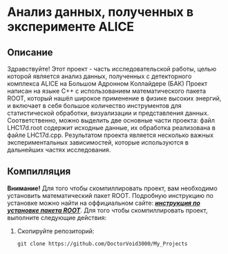 # **Анализ данных, полученных в эксперименте ALICE**

## Описание 
Здравствуйте! Этот проект - часть исследовательской работы, целью которой является анализ данных, полученных с детекторного комплекса ALICE на Большом Адронном Коллайдере (БАК)
Проект написан на языке С++ с использованием математического пакета ROOT, который нашёл широкое применение в физике высоких энергий, и включает в себя большое количество инструментов для статистической обработки, визуализации и представления данных. Соответственно, можно выделить две основные части проекта: файл LHC17d.root содержит исходные данные, их обработка реализована в файле LHC17d.cpp. Результатом проекта является несколько важных экспериментальных зависимостей, которые используются в дальнейших частях исследования.

## Компилляция

**Внимание!** Для того чтобы скомпиллировать проект, вам необходимо установить математический пакет ROOT. Подробную инструкцию по установке можно найти на оффициальном сайте: [***инструкция по установке пакета ROOT***](https://root.cern/install/).
Для того чтобы скомпиллировать проект, выполните следующие действия:
1. Скопируйте репозиторий:
 
   ```ubuntu
   git clone https://github.com/DoctorVoid3000/My_Projects
   ``` 
